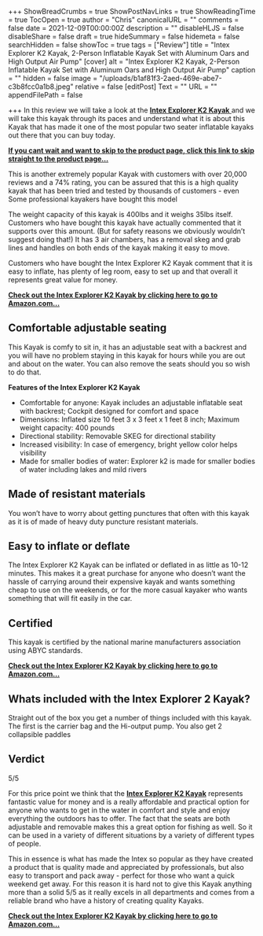 +++
ShowBreadCrumbs = true
ShowPostNavLinks = true
ShowReadingTime = true
TocOpen = true
author = "Chris"
canonicalURL = ""
comments = false
date = 2021-12-09T00:00:00Z
description = ""
disableHLJS = false
disableShare = false
draft = true
hideSummary = false
hidemeta = false
searchHidden = false
showToc = true
tags = ["Review"]
title = "Intex Explorer K2 Kayak, 2-Person Inflatable Kayak Set with Aluminum Oars and High Output Air Pump"
[cover]
alt = "Intex Explorer K2 Kayak, 2-Person Inflatable Kayak Set with Aluminum Oars and High Output Air Pump"
caption = ""
hidden = false
image = "/uploads/b1af81f3-2aed-469e-abe7-c3b8fcc0a1b8.jpeg"
relative = false
[editPost]
Text = ""
URL = ""
appendFilePath = false

+++
In this review we will take a look at the [**Intex Explorer K2 Kayak** ](#)and we will take this kayak through its paces and understand what it is about this Kayak that has made it one of the most popular two seater inflatable kayaks out there that you can buy today.

[**If you cant wait and want to skip to the product page, click this link to skip straight to the product page…**](#)

This is another extremely popular Kayak with customers with over 20,000 reviews and a 74% rating, you can be assured that this is a high quality kayak that has been tried and tested by thousands of customers - even Some professional kayakers have bought this model

The weight capacity of this kayak is 400lbs and it weighs 35lbs itself.  Customers who have bought this kayak have actually commented that it supports over this amount.  (But for safety reasons we obviously wouldn’t suggest doing that!)  It has 3 air chambers, has a removal skeg and grab lines and handles on both ends of the kayak making it easy to move.

Customers who have bought the Intex Explorer K2 Kayak comment that it is easy to inflate, has plenty of leg room, easy to set up and that overall it represents great value for money.

[**Check out the Intex Explorer K2 Kayak by clicking here to go to Amazon.com…**](#)

## Comfortable adjustable seating

This Kayak is comfy to sit in, it has an adjustable seat with a backrest and you will have no problem staying in this kayak for hours while you are out and about on the water.  You can also remove the seats should you so wish to do that.

**Features of the Intex Explorer K2 Kayak**

* Comfortable for anyone: Kayak includes an adjustable inflatable seat with backrest; Cockpit designed for comfort and space
* Dimensions: Inflated size 10 feet 3 x 3 feet x 1 feet 8 inch; Maximum weight capacity: 400 pounds
* Directional stability: Removable SKEG for directional stability
* Increased visibility: In case of emergency, bright yellow color helps visibility
* Made for smaller bodies of water: Explorer k2 is made for smaller bodies of water including lakes and mild rivers

## Made of resistant materials

You won’t have to worry about getting punctures that often with this kayak as it is of made of heavy duty puncture resistant materials.

## Easy to inflate or deflate

The Intex Explorer K2 Kayak can be inflated or deflated in as little as 10-12 minutes.  This makes it a great purchase for anyone who doesn’t want the hassle of carrying around their expensive kayak and wants something cheap to use on the weekends, or for the more casual kayaker who wants something that will fit easily in the car.

## Certified

This kayak is certified by the national marine manufacturers association using ABYC standards.

[**Check out the Intex Explorer K2 Kayak by clicking here to go to Amazon.com…**](#)

## Whats included with the Intex Explorer 2 Kayak?

Straight out of the box you get a number of things included with this kayak.  The first is the carrier bag and  the Hi-output pump.  You also get 2 collapsible paddles

## Verdict

5/5

For this price point we think that the [**Intex Explorer K2 Kayak**](#) represents fantastic value for money and is a really affordable and practical option for anyone who wants to get in the water in comfort and style and enjoy everything the outdoors has to offer. The fact that the seats are both adjustable and removable makes this a great option for fishing as well.  So it can be used in a variety of different situations by a variety of different types of people.

This in essence is what has made the Intex so popular as they have created a product that is quality made and appreciated by professionals, but also easy to transport and pack away - perfect for those who want a quick weekend get away.  For this reason it is hard not to give this Kayak anything more than a solid 5/5 as it really excels in all departments and comes from a reliable brand who have a history of creating quality Kayaks.

[**Check out the Intex Explorer K2 Kayak by clicking here to go to Amazon.com…**](#)
